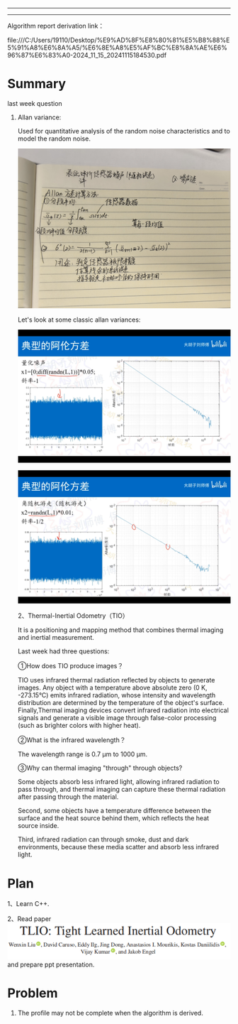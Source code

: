 ---------------------------------------------------------------------------------------------------------------------
---------------------------------------------------------------------------------------------------------------------
Algorithm report derivation link：

file:///C:/Users/19110/Desktop/%E9%AD%8F%E8%80%81%E5%B8%88%E5%91%A8%E6%8A%A5/%E6%8E%A8%E5%AF%BC%E8%8A%AE%E6%96%87%E6%83%A0-2024_11_15_20241115184530.pdf

# Summary

last week question 

1. Allan variance:

   Used for quantitative analysis of the random noise characteristics and to model the random noise.

   ![30bfd395a47b329607bc36324155c96.jpg](https://github.com/rui-zhou-ops/zhoubao/blob/main/image/30bfd395a47b329607bc36324155c96.jpg?raw=true)

   Let's look at some classic allan variances:

   ![61a7d0bafc7f9be65340add5683dd9.jpg](https://github.com/rui-zhou-ops/zhoubao/blob/main/image/e61a7d0bafc7f9be65340add5683dd9.jpg?raw=true)

   ![6cbf0fad517d414e147782f4f1ba44.jpg](https://github.com/rui-zhou-ops/zhoubao/blob/main/image/e6cbf0fad517d414e147782f4f1ba44.jpg?raw=true)

   2、Thermal-Inertial Odometry（TIO）

   It is a positioning and mapping method that combines thermal imaging and inertial measurement.

   Last week had three questions:

   ①How does TIO produce images？

   TIO uses infrared thermal radiation reflected by objects to generate images. Any object with a temperature above absolute zero (0 K, -273.15°C) emits infrared radiation, whose intensity and wavelength distribution are determined by the temperature of the object's surface. Finally,Thermal imaging devices convert infrared radiation into electrical signals and generate a visible image through false-color processing (such as brighter colors with higher heat).

   ②What is the infrared wavelength？

   The wavelength range is 0.7 μm to 1000 μm.

   ③Why can thermal imaging "through" through objects?

   Some objects absorb less infrared light, allowing infrared radiation to pass through, and thermal imaging can capture these thermal radiation after passing through the material.

   Second, some objects have a temperature difference between the surface and the heat source behind them, which reflects the heat source inside.

   Third, infrared radiation can through smoke, dust and dark environments, because these media scatter and absorb less infrared light. 
# Plan 
1、Learn C++.

2、Read paper![图像-20241115194953197.png](https://github.com/rui-zhou-ops/zhoubao/blob/main/image/image-20241115194953197.png?raw=true)and prepare ppt  presentation.

# Problem
1. The profile may not be complete when the algorithm is derived.
